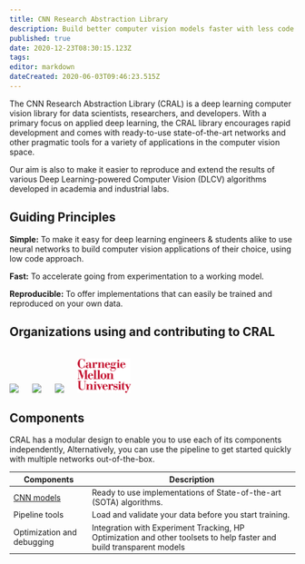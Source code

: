 ```yaml
---
title: CNN Research Abstraction Library
description: Build better computer vision models faster with less code.
published: true
date: 2020-12-23T08:30:15.123Z
tags: 
editor: markdown
dateCreated: 2020-06-03T09:46:23.515Z
---
```


The CNN Research Abstraction Library (CRAL) is a deep learning computer vision library for data scientists, researchers, and developers. With a primary focus on applied deep learning, the CRAL library encourages rapid development and comes with ready-to-use state-of-the-art networks and other pragmatic tools for a variety of applications in the computer vision space.

Our aim is also to make it easier to reproduce and extend the results of various Deep Learning-powered Computer Vision (DLCV) algorithms developed in academia and industrial labs.

## Guiding Principles

**Simple:** To make it easy for deep learning engineers & students alike to use neural networks to build computer vision applications of their choice, using low code approach.

**Fast:** To accelerate going from experimentation to a working model.

**Reproducible:** To offer implementations that can easily be trained and reproduced on your own data.

## Organizations using and contributing to CRAL
<br />
<img src="https://segmind.com/assets/images/segmind-logo.png" height="30" style="margin-right:20px;" />

<img src="https://d5a9y5rnan99s.cloudfront.net/images/logo/logo-with-name-typeset.2306a49e16a9.svg" height="30" style="margin-right:20px;" />

<img src="https://www.iiit.ac.in/img/iiit-new.png" height="60" style="margin-right:20px;" />

<img src="/cmu-2.png" height="60" style="margin-right:20px;" />


## Components

CRAL has a modular design to enable you to use each of its components independently, Alternatively, you can use the pipeline to get started quickly with multiple networks out-of-the-box.

| Components | Description |
|---|---|
| [CNN models](/api/models) | Ready to use implementations of State-of-the-art (SOTA) algorithms. |
| Pipeline tools | Load and validate your data before you start training. |
| Optimization and debugging | Integration with Experiment Tracking, HP Optimization and other toolsets to help faster and build transparent models |
